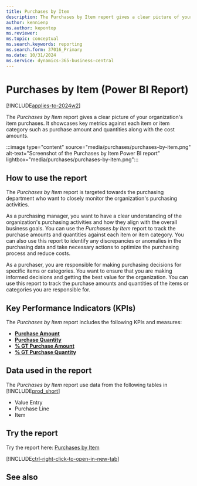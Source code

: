 ```yaml
---
title: Purchases by Item
description: The Purchases by Item report gives a clear picture of your organization's item purchases.
author: kennienp
ms.author: kepontop
ms.reviewer:
ms.topic: conceptual
ms.search.keywords: reporting
ms.search.form: 37016_Primary
ms.date: 10/31/2024
ms.service: dynamics-365-business-central
---
```


# Purchases by Item (Power BI Report)

[!INCLUDE[applies-to-2024w2](includes/applies-to-2024w2.md)]

The *Purchases by Item* report gives a clear picture of your organization's item purchases. It showcases key metrics against each item or item category such as purchase amount and quantities along with the cost amounts.

:::image type="content" source="media/purchases/purchases-by-item.png" alt-text="Screenshot of the Purchases by Item Power BI report" lightbox="media/purchases/purchases-by-item.png":::

## How to use the report

The *Purchases by Item* report is targeted towards the purchasing department who want to closely monitor the organization's purchasing activities. 

As a purchasing manager, you want to have a clear understanding of the organization's purchasing activities and how they align with the overall business goals. You can use the *Purchases by Item* report to track the purchase amounts and quantities against each item or item category. You can also use this report to identify any discrepancies or anomalies in the purchasing data and take necessary actions to optimize the purchasing process and reduce costs.

As a purchaser, you are responsible for making purchasing decisions for specific items or categories. You want to ensure that you are making informed decisions and getting the best value for the organization. You can use this report to track the purchase amounts and quantities of the items or categories you are responsible for.

## Key Performance Indicators (KPIs)

The *Purchases by Item* report includes the following KPIs and measures: 

- [**Purchase Amount**](purchases-powerbi-purchases-kpis.md#purchase-amount)
- [**Purchase Quantity**](purchases-powerbi-purchases-kpis.md#purchase-quantity)
- [**% GT Purchase Amount**](purchases-powerbi-purchases-kpis.md#-gt-purchase-amount)
- [**% GT Purchase Quantity**](purchases-powerbi-purchases-kpis.md#-gt-purchase-quantity)

## Data used in the report

The *Purchases by Item* report use data from the following tables in [!INCLUDE[prod_short](includes/prod_short.md)]

- Value Entry
- Purchase Line
- Item

## Try the report

Try the report here: [Purchases by Item](https://businesscentral.dynamics.com?page=37016)

[!INCLUDE[ctrl-right-click-to-open-in-new-tab](includes/ctrl-right-click-to-open-in-new-tab.md)]

## See also
